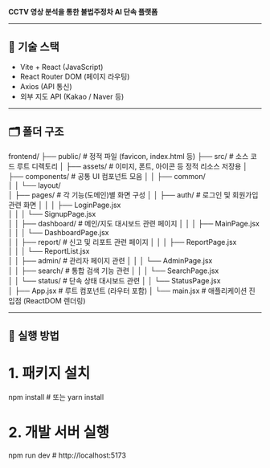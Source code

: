 **CCTV 영상 분석을 통한 불법주정차 AI 단속 플랫폼**

---

## 🧱 기술 스택

- Vite + React (JavaScript)
- React Router DOM (페이지 라우팅)
- Axios (API 통신)
- 외부 지도 API (Kakao / Naver 등)

---

## 🗂️ 폴더 구조

frontend/
├── public/                            # 정적 파일 (favicon, index.html 등)
├── src/                               # 소스 코드 루트 디렉토리
│   ├── assets/                        # 이미지, 폰트, 아이콘 등 정적 리소스 저장용
│   ├── components/                    # 공통 UI 컴포넌트 모음
│   │   ├── common/                    
│   │   └── layout/                    
│   ├── pages/                         # 각 기능(도메인)별 화면 구성
│   │   ├── auth/                      # 로그인 및 회원가입 관련 화면
│   │   │   ├── LoginPage.jsx         
│   │   │   └── SignupPage.jsx        
│   │   ├── dashboard/                 # 메인/지도 대시보드 관련 페이지
│   │   │   ├── MainPage.jsx          
│   │   │   └── DashboardPage.jsx     
│   │   ├── report/                    # 신고 및 리포트 관련 페이지
│   │   │   ├── ReportPage.jsx        
│   │   │   └── ReportList.jsx        
│   │   ├── admin/                     # 관리자 페이지 관련
│   │   │   └── AdminPage.jsx         
│   │   ├── search/                    # 통합 검색 기능 관련
│   │   │   └── SearchPage.jsx        
│   │   └── status/                    # 단속 상태 대시보드 관련
│   │       └── StatusPage.jsx        
│   ├── App.jsx                        # 루트 컴포넌트 (라우터 포함)
│   └── main.jsx                       # 애플리케이션 진입점 (ReactDOM 렌더링)


---

## 🚀 실행 방법

# 1. 패키지 설치
npm install      # 또는 yarn install

# 2. 개발 서버 실행
npm run dev      # http://localhost:5173

